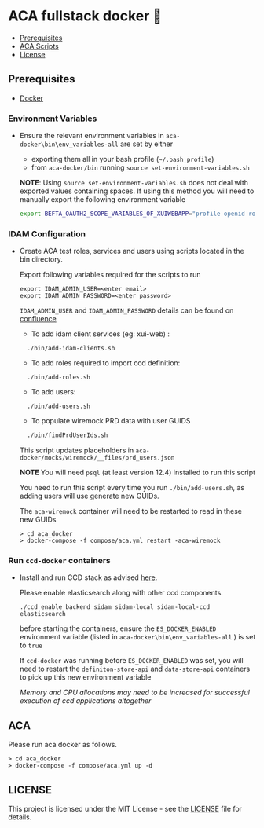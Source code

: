 # ACA fullstack docker :whale:

- [Prerequisites](#prerequisites)
- [ACA Scripts](#ACA)
- [License](#license)

## Prerequisites

- [Docker](https://www.docker.com)

### Environment Variables
- Ensure the relevant environment variables in `aca-docker\bin\env_variables-all` are set by either

    - exporting them all in your bash profile (`~/.bash_profile`)
    - from `aca-docker/bin` running `source set-environment-variables.sh`
    
    **NOTE**: Using `source set-environment-variables.sh` does not deal with exported values containing spaces.
    If using this method you will need to manually export the following environment variable
    
    ```bash
    export BEFTA_OAUTH2_SCOPE_VARIABLES_OF_XUIWEBAPP="profile openid roles"   
    ```

### IDAM Configuration

- Create ACA test roles, services and users using scripts located in the bin directory.
    
    Export following variables required for the scripts to run
    ```
    export IDAM_ADMIN_USER=<enter email>
    export IDAM_ADMIN_PASSWORD=<enter password>
    ```
    `IDAM_ADMIN_USER` and `IDAM_ADMIN_PASSWORD` details can be found on [confluence](https://tools.hmcts.net/confluence/x/eQP3P)

    - To add idam client services (eg: xui-web) :

    ```
      ./bin/add-idam-clients.sh
    ```
    
    - To add roles required to import ccd definition:
    
    ```
      ./bin/add-roles.sh
    ```
    
    - To add users:
    
    ```
      ./bin/add-users.sh
    ```

    - To populate wiremock PRD data with user GUIDS
    
    ```bash
      ./bin/findPrdUserIds.sh
    ```
  
    This script updates placeholders in `aca-docker/mocks/wiremock/__files/prd_users.json`
    
    **NOTE** You will need `psql` (at least version 12.4) installed to run this script
    
    You need to run this script every time you run `./bin/add-users.sh`, as adding users will
    use generate new GUIDs.
    
    The `aca-wiremock` container will need to be restarted to read in these new GUIDs
    
    ```
    > cd aca_docker
    > docker-compose -f compose/aca.yml restart -aca-wiremock
    ```

### Run `ccd-docker` containers  
- Install and run CCD stack as advised [here](https://github.com/hmcts/ccd-docker).
  
    Please enable elasticsearch along with other ccd components.
      
    ```
    ./ccd enable backend sidam sidam-local sidam-local-ccd elasticsearch
    ```
  
    before starting the containers, ensure the `ES_DOCKER_ENABLED` environment variable 
    (listed in `aca-docker\bin\env_variables-all` ) is set to `true`
  
    If `ccd-docker` was running before `ES_DOCKER_ENABLED` was set, you will need to restart the 
    `definiton-store-api` and `data-store-api` containers to pick up this new environment variable
    
    *Memory and CPU allocations may need to be increased for successful execution of ccd applications altogether*

## ACA

Please run aca docker as follows. 
```
> cd aca_docker
> docker-compose -f compose/aca.yml up -d
```

## LICENSE

This project is licensed under the MIT License - see the [LICENSE](LICENSE.md) file for details.
